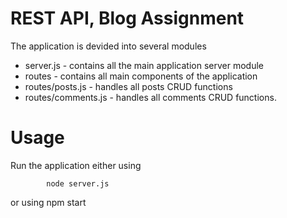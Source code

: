 # REST API, Blog Assignment
The application is devided into several modules
* server.js - contains all the main application server module
* routes - contains all main components of the application 
* routes/posts.js - handles all posts CRUD functions
* routes/comments.js - handles all comments CRUD functions. 

# Usage
Run the application either using 
```
        node server.js
```
or using 
        npm start
